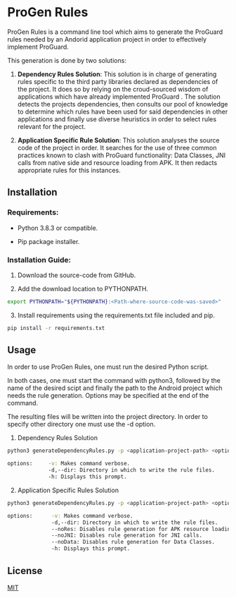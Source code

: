 # ProGen Rules

ProGen Rules is a command line tool which aims to generate the ProGuard rules needed by an Andorid application project in order to effectively implement ProGuard.

This generation is done by two solutions:
  1. **Dependency Rules Solution**: This solution is in charge of generating rules specific to the third party libraries declared as dependencies of the project. It does so by relying on the croud-sourced wisdom of applications which have already implemented ProGuard
  . The solution detects the projects dependencies, then consults our pool of knowledge to determine which rules have been used for said dependencies in other applications and finally use diverse heuristics in order to select rules relevant for the project.

  2. **Application Specific Rule Solution**: This solution analyses the source code of the project in order. It searches for the use of three common practices known to clash with ProGuard functionality: Data Classes, JNI calls from native side and resource loading from APK. It then redacts appropriate rules for this instances.

## Installation

### Requirements:
  * Python 3.8.3 or compatible.

  * Pip package installer.


### Installation Guide:
1. Download the source-code from GitHub.

2. Add the download location to PYTHONPATH.
```bash
export PYTHONPATH="${PYTHONPATH}:<Path-where-source-code-was-saved>"
```

3. Install requirements using the requirements.txt file included and pip.
```bash
pip install -r requirements.txt
```
## Usage

In order to use ProGen Rules, one must run the desired Python script.

In both cases, one must start the command with python3, followed by the name of the desired scipt and finally the path to the Android project which needs the rule generation. Options may be specified at the end of the command.

The resulting files will be written into the project directory. In order to specify other directory one must use the -d option.

1. Dependency Rules Solution
```bash
python3 generateDependencyRules.py -p <application-project-path> <options>

options:     -v: Makes command verbose.
             -d,--dir: Directory in which to write the rule files.
             -h: Displays this prompt.
```

2. Application Specific Rules Solution
```bash
python3 generateDependencyRules.py -p <application-project-path> <options>

options:      -v: Makes command verbose.
              -d,--dir: Directory in which to write the rule files.
              --noRes: Disables rule generation for APK resource loading.
              --noJNI: Disables rule generation for JNI calls.
              --noData: Disables rule generation for Data Classes.
              -h: Displays this prompt.
```

## License
[MIT](https://choosealicense.com/licenses/mit/)

